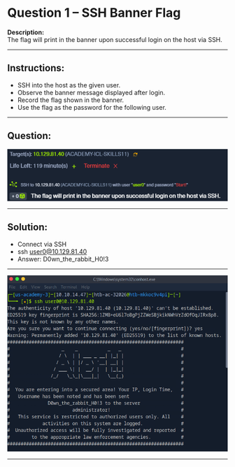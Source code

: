 # Question 1 – SSH Banner Flag

**Description:**  
The flag will print in the banner upon successful login on the host via SSH.

---

## Instructions:
- SSH into the host as the given user.
- Observe the banner message displayed after login.
- Record the flag shown in the banner.
- Use the flag as the password for the following user.

---
## Question:
![image alt](https://github.com/azrifadly/htb-intro-to-win-cmd-line/blob/76805f020c6bc9d3bd1e80a14b0cbe5fc64e9de7/screenshots/question1-screenshot.png)


---

## Solution:
-  Connect via SSH
-  ssh user0@10.129.81.40
-  Answer: D0wn_the_rabbit_H0!3

---

![image alt](https://github.com/azrifadly/htb-intro-to-win-cmd-line/blob/1152d77a5952def2f8dd171089697fdaf1611d03/screenshots/question1-solution.png)

---
